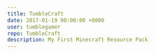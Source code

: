 ```yaml
---
title: TumbleCraft
date: 2017-01-19 00:00:00 +0000
user: tumblegamer
repo: TumbleCraft
description: My First Minecraft Resource Pack
---
```

